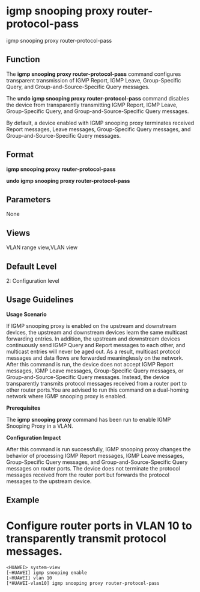 igmp snooping proxy router-protocol-pass
========================================

igmp snooping proxy router-protocol-pass

Function
--------



The **igmp snooping proxy router-protocol-pass** command configures transparent transmission of IGMP Report, IGMP Leave, Group-Specific Query, and Group-and-Source-Specific Query messages.

The **undo igmp snooping proxy router-protocol-pass** command disables the device from transparently transmitting IGMP Report, IGMP Leave, Group-Specific Query, and Group-and-Source-Specific Query messages.



By default, a device enabled with IGMP snooping proxy terminates received Report messages, Leave messages, Group-Specific Query messages, and Group-and-Source-Specific Query messages.


Format
------

**igmp snooping proxy router-protocol-pass**

**undo igmp snooping proxy router-protocol-pass**


Parameters
----------

None

Views
-----

VLAN range view,VLAN view


Default Level
-------------

2: Configuration level


Usage Guidelines
----------------

**Usage Scenario**

If IGMP snooping proxy is enabled on the upstream and downstream devices, the upstream and downstream devices learn the same multicast forwarding entries. In addition, the upstream and downstream devices continuously send IGMP Query and Report messages to each other, and multicast entries will never be aged out. As a result, multicast protocol messages and data flows are forwarded meaninglessly on the network. After this command is run, the device does not accept IGMP Report messages, IGMP Leave messages, Group-Specific Query messages, or Group-and-Source-Specific Query messages. Instead, the device transparently transmits protocol messages received from a router port to other router ports.You are advised to run this command on a dual-homing network where IGMP snooping proxy is enabled.

**Prerequisites**

The **igmp snooping proxy** command has been run to enable IGMP Snooping Proxy in a VLAN.

**Configuration Impact**

After this command is run successfully, IGMP snooping proxy changes the behavior of processing IGMP Report messages, IGMP Leave messages, Group-Specific Query messages, and Group-and-Source-Specific Query messages on router ports. The device does not terminate the protocol messages received from the router port but forwards the protocol messages to the upstream device.


Example
-------

# Configure router ports in VLAN 10 to transparently transmit protocol messages.
```
<HUAWEI> system-view
[~HUAWEI] igmp snooping enable
[~HUAWEI] vlan 10
[*HUAWEI-vlan10] igmp snooping proxy router-protocol-pass

```